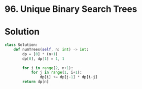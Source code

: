 # 96. Unique Binary Search Trees


# Solution

```python
class Solution:
    def numTrees(self, n: int) -> int:
        dp = [0] * (n+1)
        dp[0], dp[1] = 1, 1
        
        for i in range(2, n+1):
            for j in range(1, i+1):
                dp[i] += dp[j-1] * dp[i-j]
        return dp[n]
```

